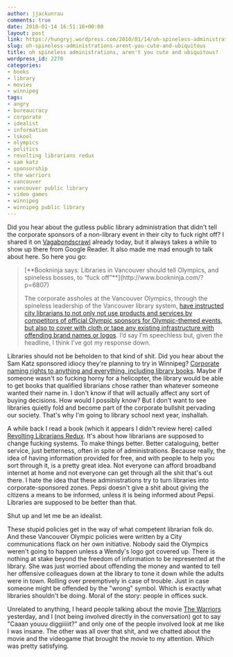 ```yaml
---
author: jjackunrau
comments: true
date: 2010-01-14 16:51:16+00:00
layout: post
link: https://hungryj.wordpress.com/2010/01/14/oh-spineless-administrations-arent-you-cute-and-ubiquitous/
slug: oh-spineless-administrations-arent-you-cute-and-ubiquitous
title: oh spineless administrations, aren't you cute and ubiquitous?
wordpress_id: 2270
categories:
- books
- library
- movies
- winnipeg
tags:
- angry
- bureaucracy
- corporate
- idealist
- information
- lskool
- olympics
- politics
- revolting librarians redux
- sam katz
- sponsorship
- the warriors
- vancouver
- vancouver public library
- video games
- winnipeg
- winnipeg public library
---
```


Did you hear about the gutless public library administration that didn't tell the corporate sponsors of a non-library event in their city to fuck right off? I shared it on [Vagabondscrawl](http://vagabondscrawl.tumblr.com/) already today, but it always takes a while to show up there from Google Reader. It also made me mad enough to talk about here. So here you go:

<blockquote>[**Bookninja says: Libraries in Vancouver should tell Olympics, and spineless bosses, to “fuck off”**](http://www.bookninja.com/?p=6807)

The corporate assholes at the Vancouver Olympics, through the spineless leadership of the Vancouver library system, [have instructed city librarians to not only not use products and services by competitors of official Olympic sponsors for Olympic-themed events, but also to cover with cloth or tape any existing infrastructure with offending brand names or logos](http://www.ctvolympics.ca/about-vancouver/news/newsid=25635.html). I’d say I’m speechless but, given the headline, I think I’ve got my response down.</blockquote>

Libraries should not be beholden to that kind of shit. Did you hear about the Sam Katz sponsored idiocy they're planning to try in Winnipeg? [Corporate naming rights to anything and everything, including library books](http://www.theglobeandmail.com/news/national/winnipeg-sells-naming-rights-to-raise-revenue/article1416640/). Maybe if someone wasn't so fucking horny for a helicopter, the library would be able to get books that qualified librarians chose rather than whatever someone wanted their name in. I don't know if that will actually affect any sort of buying decisions. How would I possibly know? But I don't want to see libraries quietly fold and become part of the corporate bullshit pervading our society. That's why I'm going to library school next year, inshallah. 

A while back I read a book (which it appears I didn't review here) called [Revolting Librarians Redux](http://www.amazon.ca/Revolting-Librarians-Redux-Radical-Speak/dp/0786416084/ref=sr_1_1?ie=UTF8&s=books&qid=1263487598&sr=8-1). It's about how librarians are supposed to change fucking systems. To make things better. Better cataloguing, better service, just betterness, often in spite of administrations. Because really, the idea of having information provided for free, and with people to help you sort through it, is a pretty great idea. Not everyone can afford broadband internet at home and not everyone can get through all the shit that's out there. I hate the idea that these administrations try to turn libraries into corporate-sponsored zones. Pepsi doesn't give a shit about giving the citizens a means to be informed, unless it is being informed about Pepsi. Libraries are supposed to be better than that. 

Shut up and let me be an idealist.

These stupid policies get in the way of what competent librarian folk do. And these Vancouver Olympic policies were written by a City communications flack on her own initiative. Nobody said the Olympics weren't going to happen unless a Wendy's logo got covered up. There is nothing at stake beyond the freedom of information to be represented at the library. She was just worried about offending the money and wanted to tell her offensive colleagues down at the library to tone it down while the adults were in town. Rolling over preemptively in case of trouble. Just in case someone might be offended by the "wrong" symbol. Which is exactly what libraries shouldn't be doing. Moral of the story: people in offices suck.

Unrelated to anything, I heard people talking about the movie [The Warriors](http://www.imdb.com/title/tt0080120/) yesterday, and I (not being involved directly in the conversation) got to say "Caaan youuu diggiiiiit?" and only one of the people involved look at me like I was insane. The other was all over that shit, and we chatted about the movie and the videogame that brought the movie to my attention. Which was pretty satisfying.
